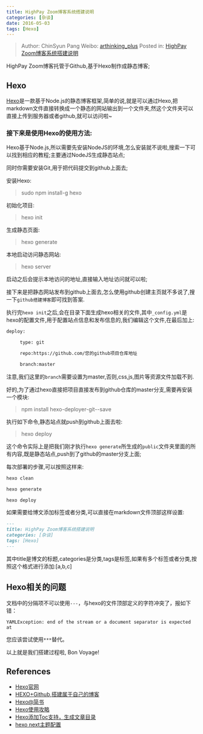```yaml
---
title: HighPay Zoom博客系统搭建说明
categories: [杂谈]
date: 2016-05-03
tags: [Hexo]
---
```


> Author: ChinSyun Pang
> Weibo: [arthinking_plus](http://weibo.com/arthinkingplus)
> Posted in: [HighPay Zoom博客系统搭建说明](http://www.itzhai.com/highpay-zoom-blog-build-intro.html)

<!-- ttoc -->

HighPay Zoom博客托管于Github,基于Hexo制作成静态博客;

## Hexo

[Hexo](https://hexo.io/)是一款基于Node.js的静态博客框架,简单的说,就是可以通过Hexo,把markdown文件直接转换成一个静态的网站输出到一个文件夹,然这个文件夹可以直接上传到服务器或者github,就可以访问啦~

### 接下来是使用Hexo的使用方法:

Hexo基于Node.js,所以需要先安装NodeJS的环境,怎么安装就不说啦,搜索一下可以找到相应的教程;主要通过NodeJS生成静态站点;

同时你需要安装Git,用于把代码提交到github上面去;

安装Hexo:

> sudo npm install-g hexo

初始化项目:

> hexo init

生成静态页面:

> hexo generate

本地启动访问静态网站:

> hexo server

启动之后会提示本地访问的地址,直接输入地址访问就可以啦;

接下来是把静态网站发布到github上面去,怎么使用github创建主页就不多说了,搜一下`github搭建博客`即可找到答案.

执行完`hexo init`之后,会在目录下面生成hexo相关的文件,其中`_config.yml`是hexo的配置文件,用于配置站点信息和发布信息的,我们编辑这个文件,在最后加上:

```bash
deploy:

     type: git

     repo:https://github.com/您的github项目仓库地址

     branch:master
```

注意,我们这里的`branch`需要设置为master,否则,css,js,图片等资源文件加载不到.

好的,为了通过hexo直接把项目直接发布到github仓库的master分支,需要再安装一个模块:

> npm install hexo-deployer-git--save

执行如下命令,静态站点就push到github上面去啦:

> hexo deploy

这个命令实际上是把我们刚才执行`hexo generate`所生成的`public`文件夹里面的所有内容,既是静态站点,push到了github的master分支上面;

每次部署的步骤,可以按照这样来:

```bash
hexo clean

hexo generate

hexo deploy
```

如果需要给博文添加标签或者分类,可以直接在markdown文件顶部这样设置:

```md
---
title: HighPay Zoom博客系统搭建说明
categories: [杂谈]
tags: [Hexo]
---
```

其中title是博文的标题,categories是分类,tags是标签,如果有多个标签或者分类,按照这个格式进行添加:[a,b,c]

## Hexo相关的问题

文档中的分隔项不可以使用`---`，与hexo的文件顶部定义的字符冲突了，报如下错：

```
YAMLException: end of the stream or a document separator is expected at
```

您应该尝试使用`***`替代。

以上就是我们搭建过程啦, Bon Voyage!

## References

* [Hexo官网](https://hexo.io/)
* [HEXO+Github,搭建属于自己的博客](http://www.jianshu.com/p/465830080ea9)
* [Hexo@简书](http://www.jianshu.com/collection/7fafdc0abb5b)
* [Hexo使用攻略](http://ijiaober.github.io/categories/hexo/)
* [Hexo添加Toc支持，生成文章目录](http://www.imys.net/20150514/hexo-toc.html)
* [hexo next主题配置](https://github.com/iissnan/hexo-theme-next/wiki)





